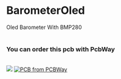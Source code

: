 # BarometerOled
Oled Barometer With BMP280
<br>
<br>
<h3>You can order this pcb with PcbWay</h3>
<br>
<a href="https://hizliresim.com/V9ANWv"><img src="https://i.hizliresim.com/V9ANWv.png"></a>
<a href="https://www.pcbway.com/project/shareproject/BAROMETER_V3.html"><img src="https://www.pcbway.com/project/img/images/frompcbway.png" alt="PCB from PCBWay"></img></a>

